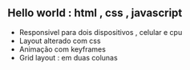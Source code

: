 ## Hello world : html , css , javascript 

* Responsivel para dois dispositivos , celular e cpu
* Layout alterado com css
* Animação com keyframes
* Grid layout : em duas colunas 
